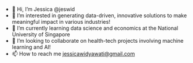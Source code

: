 - 👋 Hi, I’m Jessica @jeswid
- 👀 I’m interested in generating data-driven, innovative solutions to make meaningful impact in various industries!
- 🌱 I’m currently learning data science and economics at the National University of Singapore
- 💞️ I’m looking to collaborate on health-tech projects involving machine learning and AI!
- 📫 How to reach me jessicawidyawati@gmail.com

<!---
jeswid/jeswid is a ✨ special ✨ repository because its `README.md` (this file) appears on your GitHub profile.
You can click the Preview link to take a look at your changes.
--->
